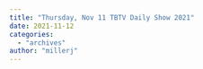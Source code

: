 ```yaml
---
title: "Thursday, Nov 11 TBTV Daily Show 2021"
date: 2021-11-12
categories: 
  - "archives"
author: "millerj"
---
```



